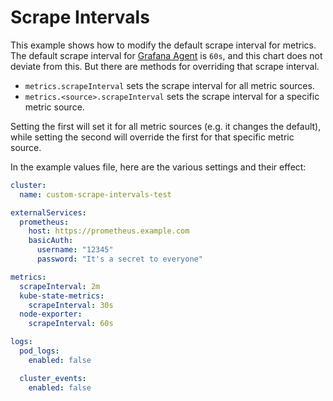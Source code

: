 # Scrape Intervals

This example shows how to modify the default scrape interval for metrics. The default scrape interval for
[Grafana Agent](https://grafana.com/docs/agent/latest/flow/reference/components/prometheus.scrape/#arguments) is `60s`,
and this chart does not deviate from this. But there are methods for overriding that scrape interval.

* `metrics.scrapeInterval` sets the scrape interval for all metric sources.
* `metrics.<source>.scrapeInterval` sets the scrape interval for a specific metric source.

Setting the first will set it for all metric sources (e.g. it changes the default), while setting the second will
override the first for that specific metric source.

In the example values file, here are the various settings and their effect:

```yaml
cluster:
  name: custom-scrape-intervals-test

externalServices:
  prometheus:
    host: https://prometheus.example.com
    basicAuth:
      username: "12345"
      password: "It's a secret to everyone"

metrics:
  scrapeInterval: 2m
  kube-state-metrics:
    scrapeInterval: 30s
  node-exporter:
    scrapeInterval: 60s

logs:
  pod_logs:
    enabled: false

  cluster_events:
    enabled: false
```
